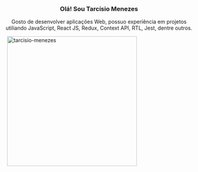 <h3 align="center"> Olá! Sou Tarcísio Menezes </h3>
<p align="center"> Gosto de desenvolver aplicações Web, possuo experiência em projetos utiliando JavaScript, React JS, Redux, Context API, RTL, Jest, dentre outros. </p>

<p>&nbsp;<img align="center" src="https://github-readme-stats.vercel.app/api?username=tarcisio-menezes&show_icons=true&locale=en" alt="tarcisio-menezes" width="350" /></p>
